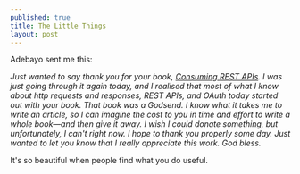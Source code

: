 ```yaml
---
published: true
title: The Little Things
layout: post
---
```


Adebayo sent me this:

*Just wanted to say thank you for your book, [Consuming REST APIs](https://gumroad.com/l/Sxoj). I was just going through it again today, and I realised that most of what I know about http requests and responses, REST APIs, and OAuth today started out with your book. That book was a Godsend. I know what it takes me to write an article, so I can imagine the cost to you in time and effort to write a whole book—and then give it away. I wish I could donate something, but unfortunately, I can't right now. I hope to thank you properly some day. Just wanted to let you know that I really appreciate this work. God bless.*

It's so beautiful when people find what you do useful.